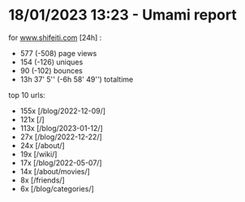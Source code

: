 # 18/01/2023 13:23 - Umami report
for www.shifeiti.com [24h] :

 - 577 (-508) page views
 - 154 (-126) uniques
 - 90 (-102) bounces
 - 13h 37' 5'' (-6h 58' 49'') totaltime


top 10 urls:
 - 155x [/blog/2022-12-09/]
 - 121x [/]
 - 113x [/blog/2023-01-12/]
 - 27x [/blog/2022-12-22/]
 - 24x [/about/]
 - 19x [/wiki/]
 - 17x [/blog/2022-05-07/]
 - 14x [/about/movies/]
 - 8x [/friends/]
 - 6x [/blog/categories/]



